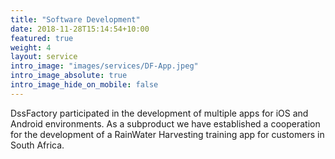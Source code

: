 ```yaml
---
title: "Software Development"
date: 2018-11-28T15:14:54+10:00
featured: true
weight: 4
layout: service
intro_image: "images/services/DF-App.jpeg"
intro_image_absolute: true
intro_image_hide_on_mobile: false
---
```


DssFactory participated in the development of multiple apps for iOS and Android environments. As a subproduct we have established a cooperation for the development of a RainWater Harvesting training app for customers in South Africa. 